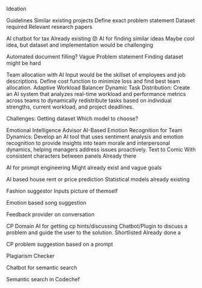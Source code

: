 Ideation


Guidelines
Similar existing projects
Define exact problem statement 
Dataset required
Relevant research papers

AI chatbot for tax
Already existing 😞
AI for finding similar ideas
Maybe cool idea, but dataset and implementation would be challenging

Automated document filling?
Vague Problem statement
Finding dataset might be hard

Team allocation with AI
Input would be the skillset of employees and job descriptions. Define cost function to minimize loss and find best team allocation.
Adaptive Workload Balancer
Dynamic Task Distribution: Create an AI system that analyzes real-time workload and performance metrics across teams to dynamically redistribute tasks based on individual strengths, current workload, and project deadlines.

Challenges:
Getting dataset
Which model to choose?

Emotional Intelligence Advisor
AI-Based Emotion Recognition for Team Dynamics: Develop an AI tool that uses sentiment analysis and emotion recognition to provide insights into team morale and interpersonal dynamics, helping managers address issues proactively.
Text to Comic 
With consistent characters between panels
Already there

AI for prompt engineering
Might already exist and vague goals

AI based house rent or price prediction	
Statistical models already existing

 Fashion suggestor
Inputs picture of themself


 Emotion based song suggestion


Feedback provider on conversation 

CP Domain
AI for getting cp hints/discussing
Chatbot/Plugin to discuss a problem and guide the user to the solution.
 Shortlisted Already done a 

 CP problem suggestion based on a prompt

Plagiarism Checker

Chatbot for semantic search

Semantic search in Codechef


